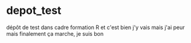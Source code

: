 # depot_test
dépôt de test dans cadre formation R
et c'est bien
j'y vais mais j'ai peur
mais finalement ça marche, je suis bon
